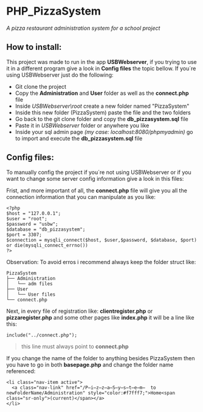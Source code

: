 # PHP_PizzaSystem
<i>A pizza restaurant administration system for a school project</i>

## How to install:
<p>This project was made to run in the app <b>USBWebserver</b>, if you trying to use it in a different
program give a look in <b>Config files</b> the topic bellow. If you´re using USBWebserver just do the following:</p>

- Git clone the project
- Copy the **Administration** and **User** folder as well as the **connect.php** file
- Inside _USBWebserver\root_ create a new folder named "PizzaSystem"
- Inside this new folder (PizzaSystem) paste the file and the two folders
- Go back to the git clone folder and copy the **db_pizzasystem.sql** file
- Paste it in _USBWebserver_ folder or anywhere you like 
- Inside your sql admin page _(my case: localhost:8080/phpmyadmin)_ go to import and execute the **db_pizzasystem.sql** file

## Config files:
<p>To manually config the project if you´re not using USBWebserver or if you want to change some server
  config information give a look in this files:</p>
<p>Frist, and more important of all, the <b>connect.php</b> file will give you all the connection information
  that you can manipulate as you like:</p>

```
<?php
$host = "127.0.0.1";
$user = "root";
$password = "usbw";
$database = "db_pizzasystem";
$port = 3307;
$connection = mysqli_connect($host, $user,$password, $database, $port) or die(mysqli_connect_errno())
?>
```

<p>Observation: To avoid erros i recommend always keep the folder struct like:</p>

```
PizzaSystem
├── Administration
│   └── adm files
├── User
│   └── User files
└── connect.php
```

<p>Next, in every file of registration like: <b>clientregister.php</b> or <b>pizzaregister.php</b> and some other pages like <b>index.php</b> it will be a line like this:</p>

```
include("../connect.php");
```
> this line must always point to **connect.php**

<p>If you change the name of the folder to anything besides PizzaSystem then you have to go in both <b>basepage.php</b> and change the folder name referenced:</p>

```
<li class="nav-item active">
  <a class="nav-link" href="/P̶i̶z̶z̶a̶S̶y̶s̶t̶e̶m̶  to newFolderName/Administration" style="color:#f7fff7;">Home<span class="sr-only">(current)</span></a>
</li>
```
